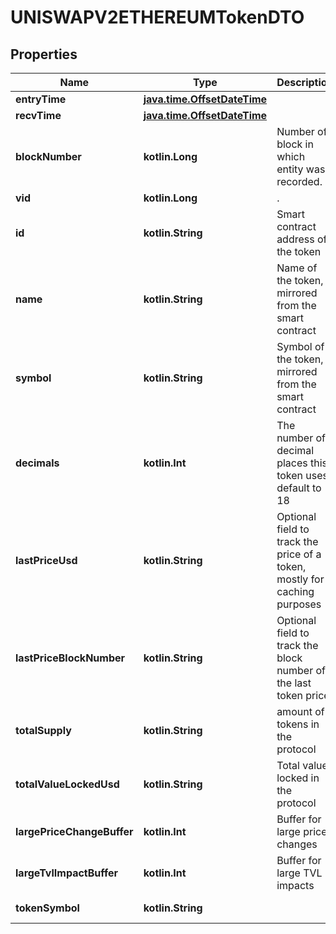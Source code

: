 
# UNISWAPV2ETHEREUMTokenDTO

## Properties
Name | Type | Description | Notes
------------ | ------------- | ------------- | -------------
**entryTime** | [**java.time.OffsetDateTime**](java.time.OffsetDateTime.md) |  |  [optional]
**recvTime** | [**java.time.OffsetDateTime**](java.time.OffsetDateTime.md) |  |  [optional]
**blockNumber** | **kotlin.Long** | Number of block in which entity was recorded. |  [optional]
**vid** | **kotlin.Long** | . |  [optional]
**id** | **kotlin.String** | Smart contract address of the token |  [optional]
**name** | **kotlin.String** | Name of the token, mirrored from the smart contract |  [optional]
**symbol** | **kotlin.String** | Symbol of the token, mirrored from the smart contract |  [optional]
**decimals** | **kotlin.Int** | The number of decimal places this token uses, default to 18 |  [optional]
**lastPriceUsd** | **kotlin.String** | Optional field to track the price of a token, mostly for caching purposes |  [optional]
**lastPriceBlockNumber** | **kotlin.String** | Optional field to track the block number of the last token price |  [optional]
**totalSupply** | **kotlin.String** | amount of tokens in the protocol |  [optional]
**totalValueLockedUsd** | **kotlin.String** | Total value locked in the protocol |  [optional]
**largePriceChangeBuffer** | **kotlin.Int** | Buffer for large price changes |  [optional]
**largeTvlImpactBuffer** | **kotlin.Int** | Buffer for large TVL impacts |  [optional]
**tokenSymbol** | **kotlin.String** |  |  [optional] [readonly]



